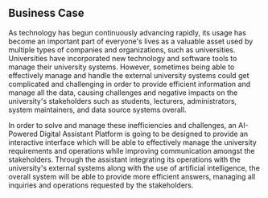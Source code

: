 ## Business Case
                                                                 
As technology has begun continuously advancing rapidly, its usage has become an important part of everyone's lives as a valuable asset used by multiple types of companies and organizations, such as universities. Universities have incorporated new technology and software tools to manage their university systems. However, sometimes being able to effectively manage and handle the external university systems could get complicated and challenging in order to provide efficient information and manage all the data, causing challenges and negative impacts on the university's stakeholders such as students, lecturers, administrators, system maintainers, and data source systems overall.

In order to solve and manage these inefficiencies and challenges, an AI-Powered Digital Assistant Platform is going to be designed to provide an interactive interface which will be able to effectively manage the university requirements and operations while improving communication amongst the stakeholders. Through the assistant integrating its operations with the university's external systems along with the use of artificial intelligence, the overall system will be able to provide more efficient answers, managing all inquiries and operations requested by the stakeholders. 
